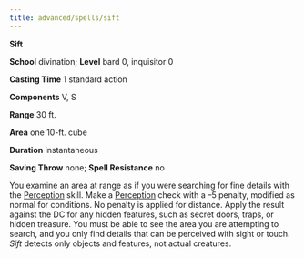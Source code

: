 ```yaml
---
title: advanced/spells/sift
---
```

 **Sift**

**School** divination; **Level** bard 0, inquisitor 0

**Casting Time** 1 standard action

**Components** V, S

**Range** 30 ft.

**Area** one 10-ft. cube

**Duration** instantaneous

**Saving Throw** none; **Spell Resistance** no

You examine an area at range as if you were searching for fine details with the [Perception](../../skills/perception#_perception) skill. Make a [Perception](../../skills/perception#_perception) check with a –5 penalty, modified as normal for conditions. No penalty is applied for distance. Apply the result against the DC for any hidden features, such as secret doors, traps, or hidden treasure. You must be able to see the area you are attempting to search, and you only find details that can be perceived with sight or touch. _Sift_ detects only objects and features, not actual creatures.


